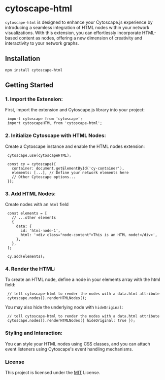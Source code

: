 # cytoscape-html
`cytoscape-html` is designed to enhance your Cytoscape.js experience by introducing a seamless integration of HTML nodes within your network visualizations. With this extension, you can effortlessly incorporate HTML-based content as nodes, offering a new dimension of creativity and interactivity to your network graphs.

## Installation  
`npm install cytoscape-html`

## Getting Started
### 1. Import the Extension:
   First, import the extension and Cytoscape.js library into your project:
   ```
    import cytoscape from 'cytoscape';
    import cytoscapeHTML from 'cytoscape-html';
   ```

### 2.  Initialize Cytoscape with HTML Nodes:
   Create a Cytoscape instance and enable the HTML nodes extension:
   ```
    cytoscape.use(cytoscapeHTML);
   
    const cy = cytoscape({
      container: document.getElementById('cy-container'),
      elements: [...], // Define your network elements here
      // Other Cytoscape options...
    });
   ```


### 3.  Add HTML Nodes:
  Create nodes with an `html` field  
  ```
   const elements = [
     // ...other elements
     {
       data: {
         id: 'html-node-1',
         html: '<div class="node-content">This is an HTML node!</div>',
       },
     },
   ];
   
   cy.add(elements);
  ```

### 4.  Render the HTML:
  To create an HTML node, define a node in your elements array with the html field:  
  ```
   // tell cytoscape-html to render the nodes with a data.html attribute
   cytoscape.nodes().renderHTMLNodes();
  ```
  You may also hide the underlying node with `hideOriginal`:  
  ```
   // tell cytoscape-html to render the nodes with a data.html attribute
   cytoscape.nodes().renderHTMLNodes({ hideOriginal: true });
  ```

### Styling and Interaction:
You can style your HTML nodes using CSS classes, and you can attach event listeners using Cytoscape's event handling mechanisms.

### License
This project is licensed under the [MIT](https://github.com/BradyDouthit/cytoscape-html/blob/main/LICENSE) License.
